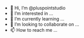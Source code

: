- 👋 Hi, I’m @pluspointstudio
- 👀 I’m interested in ...
- 🌱 I’m currently learning ...
- 💞️ I’m looking to collaborate on ...
- 📫 How to reach me ...

<!---
pluspointstudio/pluspointstudio is a ✨ special ✨ repository because its `README.md` (this file) appears on your GitHub profile.
You can click the Preview link to take a look at your changes.
--->

